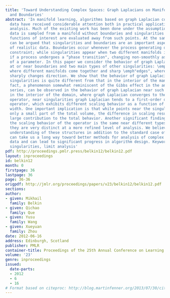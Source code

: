 ```yaml
---
title: 'Toward Understanding Complex Spaces: Graph Laplacians on Manifolds with Singularities
  and Boundaries'
abstract: 'In manifold learning, algorithms based on graph Laplacian constructed from
  data have received considerable attention both in practical applications and theoretical
  analysis. Much of the existing work has been done under the assumption that the
  data is sampled from a manifold without boundaries and singularities or that the
  functions of interest are evaluated away from such points. At the same time, it
  can be argued that singularities and boundaries are an important aspect of the geometry
  of realistic data. Boundaries occur whenever the process generating data has a bounding
  constraint; while singularities appear when two different manifolds intersect or
  if a process undergoes a “phase transition", changing non-smoothly as a function
  of a parameter. In this paper we consider the behavior of graph Laplacians at points
  at or near boundaries and two main types of other singularities: \emphintersections,
  where different manifolds come together and sharp \emph"edges", where a manifold
  sharply changes direction. We show that the behavior of graph Laplacian near these
  singularities is quite different from that in the interior of the manifolds. In
  fact, a phenomenon somewhat reminiscent of the Gibbs effect in the analysis of Fourier
  series, can be observed in the behavior of graph Laplacian near such points. Unlike
  in the interior of the domain, where graph Laplacian converges to the Laplace-Beltrami
  operator, near singularities graph Laplacian tends to a first-order differential
  operator, which exhibits different scaling behavior as a function of the kernel
  width. One important implication is that while points near the singularities occupy
  only a small part of the total volume, the difference in scaling results in a disproportionately
  large contribution to the total behavior. Another significant finding is that while
  the scaling behavior of the operator is the same near different types of singularities,
  they are very distinct at a more refined level of analysis. We believe that a comprehensive
  understanding of these structures in addition to the standard case of a smooth manifold
  can take us a long way toward better methods for analysis of complex non-linear
  data and can lead to significant progress in algorithm design. Keywords: Graph Laplacian,
  singularities, limit analysis'
pdf: http://proceedings.pmlr.press/belkin12/belkin12.pdf
layout: inproceedings
id: belkin12
month: 0
firstpage: 36
lastpage: 36
page: 36-36
origpdf: http://jmlr.org/proceedings/papers/v23/belkin12/belkin12.pdf
sections: 
author:
- given: Mikhail
  family: Belkin
- given: Qichao
  family: Que
- given: Yusu
  family: Wang
- given: Xueyuan
  family: Zhou
date: 2012-06-16
address: Edinburgh, Scotland
publisher: PMLR
container-title: Proceedings of the 25th Annual Conference on Learning Theory
volume: '23'
genre: inproceedings
issued:
  date-parts:
  - 2012
  - 6
  - 16
# Format based on citeproc: http://blog.martinfenner.org/2013/07/30/citeproc-yaml-for-bibliographies/
---
```

